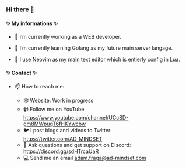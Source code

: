 ### Hi there 👋

#### ✨ My informations ✨ 


- 🔭 I’m currently working as a WEB developer.
   
- 🌱 I’m currently learning Golang as my future main server langage.

- 🫥 I use Neovim as my main text editor which is entierly config in Lua.

    
#### ✨ Contact ✨ 

- 📫 How to reach me: 

  - 🕸️ Website: Work in progress
  - 📹 Follow me on YouTube https://www.youtube.com/channel/UCcSD-gm8MWpugT6fHKYwcbw
  - 🐦 I post blogs and videos to Twitter https://twitter.com/AD_MINDSET 
  - 🔌 Ask questions and get support on Discord: https://discord.gg/sdHTrcaUaR
  - 💻 Send me an email adam.fraga@ad-mindset.com
